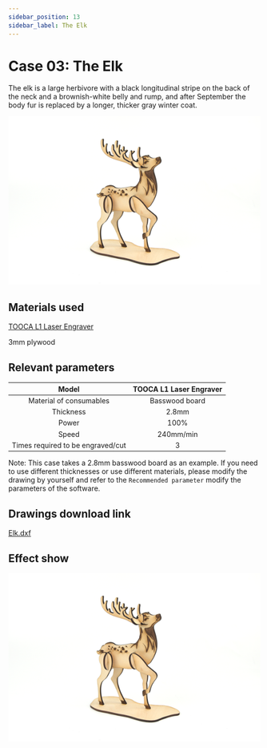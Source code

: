 ```yaml
---
sidebar_position: 13
sidebar_label: The Elk
---
```


# Case 03: The Elk



The elk is a large herbivore with a black longitudinal stripe on the back of the neck and a brownish-white belly and rump, and after September the body fur is replaced by a longer, thicker gray winter coat.

![](./images/tooca-laser-1-case-03-01.png)

## Materials used

[TOOCA L1 Laser Engraver](https://www.elecfreaks.com/elecfreaks-tooca-laser-1.html)

3mm plywood


## Relevant parameters

|Model|TOOCA L1 Laser Engraver|
|:-------:|:-------:|
|Material of consumables|Basswood board|
|Thickness|2.8mm|
|Power|100%|
|Speed|240mm/min|
|Times required to be engraved/cut|3|

Note: This case takes a 2.8mm basswood board as an example. If you need to use different thicknesses or use different materials, please modify the drawing by yourself and refer to the `Recommended parameter` modify the parameters of the software.

## Drawings download link

[Elk.dxf](https://minhaskamal.github.io/DownGit/#/home?url=https://github.com/elecfreaks/learn-en/blob/master/tooca-laser-1/file/Cutting/Elk/Elk.dxf)

## Effect show

![](./images/tooca-laser-1-case-03-01.png)
